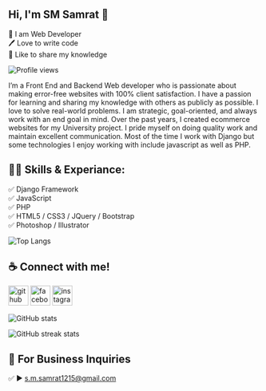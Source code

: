 ## Hi, I'm SM Samrat 👋
<p>
👑 I am Web Developer <br> 
🖊️ Love to write code <br> 
🎤 Like to share my knowledge </p> 

![Profile views](https://gpvc.arturio.dev/shovoalways) 

I’m a Front End and Backend Web developer who is passionate about making error-free websites with 100% client satisfaction. I have a passion for learning and sharing my knowledge with others as publicly as possible. I love to solve real-world problems. I am strategic, goal-oriented, and always work with an end goal in mind. Over the past years, I created ecommerce websites for my University project. I pride myself on doing quality work and maintain excellent communication. Most of the time I work with Django but some technologies I enjoy working with include javascript as well as PHP. 

## 👨‍💻 Skills & Experiance: 
✅ Django Framework <br> 
✅ JavaScript <br>
✅ PHP <br>
✅ HTML5 / CSS3 / JQuery / Bootstrap <br>
✅ Photoshop / Illustrator <br>

![Top Langs](https://github-readme-stats.vercel.app/api/top-langs/?username=shovoalways&layout=compact)

## ☕ Connect with me!
[<img src='https://cdn.jsdelivr.net/npm/simple-icons@3.0.1/icons/github.svg' alt='github' height='40'>](https://github.com/smsamrat)  [<img src='https://cdn.jsdelivr.net/npm/simple-icons@3.0.1/icons/facebook.svg' alt='facebook' height='40'>](https://www.facebook.com/csesamrat)  [<img src='https://cdn.jsdelivr.net/npm/simple-icons@3.0.1/icons/instagram.svg' alt='instagram' height='40'>](https://www.instagram.com/eng_samrat_cse/)  

![GitHub stats](https://github-readme-stats.vercel.app/api?username=shovoalways&show_icons=true) 

![GitHub streak stats](https://github-readme-streak-stats.herokuapp.com/?user=smsamrat)  

## 📧 For Business Inquiries 
✅  ► s.m.samrat1215@gmail.com
